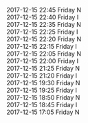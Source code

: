 2017-12-15 22:45 Friday  N  
2017-12-15 22:40 Friday  I  
2017-12-15 22:35 Friday  N  
2017-12-15 22:25 Friday  I  
2017-12-15 22:20 Friday  N  
2017-12-15 22:15 Friday  I  
2017-12-15 22:05 Friday  N  
2017-12-15 22:00 Friday  I  
2017-12-15 21:25 Friday  N  
2017-12-15 21:20 Friday  I  
2017-12-15 19:30 Friday  N  
2017-12-15 19:25 Friday  I  
2017-12-15 18:50 Friday  N  
2017-12-15 18:45 Friday  I  
2017-12-15 17:05 Friday  N  
